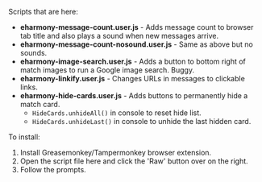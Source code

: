 Scripts that are here:

- **eharmony-message-count.user.js** - Adds message count to browser tab title and also plays a sound when new messages arrive.
- **eharmony-message-count-nosound.user.js** - Same as above but no sounds.
- **eharmony-image-search.user.js** - Adds a button to bottom right of match images to run a Google image search. Buggy.
- **eharmony-linkify.user.js** - Changes URLs in messages to clickable links.
- **eharmony-hide-cards.user.js** - Adds buttons to permanently hide a match card.
   - `HideCards.unhideAll()` in console to reset hide list.
   - `HideCards.unhideLast()` in console to unhide the last hidden card.

To install:

1. Install Greasemonkey/Tampermonkey browser extension.
2. Open the script file here and click the 'Raw' button over on the right.
3. Follow the prompts.
